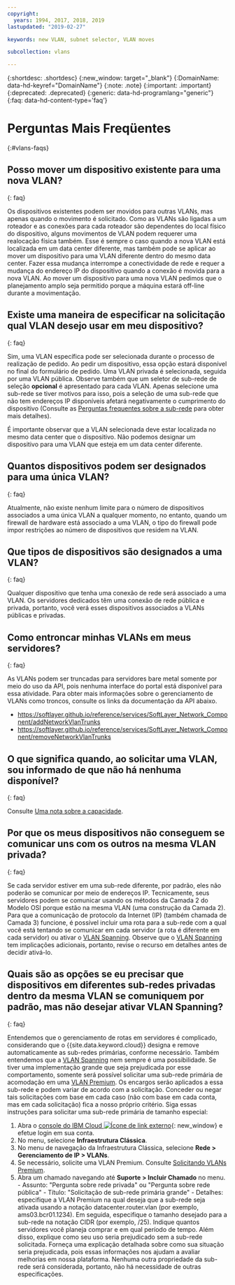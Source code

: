 ```yaml
---
copyright:
  years: 1994, 2017, 2018, 2019
lastupdated: "2019-02-27"

keywords: new VLAN, subnet selector, VLAN moves

subcollection: vlans

---
```

{:shortdesc: .shortdesc}
{:new_window: target="_blank"}
{:DomainName: data-hd-keyref="DomainName"}
{:note: .note}
{:important: .important}
{:deprecated: .deprecated}
{:generic: data-hd-programlang="generic"}
{:faq: data-hd-content-type='faq'}

# Perguntas Mais Freqüentes
{:#vlans-faqs}


## Posso mover um dispositivo existente para uma nova VLAN?
{: faq}

Os dispositivos existentes podem ser movidos para outras VLANs, mas apenas quando o movimento é solicitado. Como as VLANs são ligadas a um roteador e as conexões para cada roteador são dependentes do local físico do dispositivo, alguns movimentos de VLAN podem requerer uma realocação física também. Esse é sempre o caso quando a nova VLAN está localizada em um data center diferente, mas
também pode se aplicar ao mover um dispositivo para uma VLAN diferente dentro do mesmo data center. Fazer essa mudança interrompe a conectividade de rede e requer a mudança do endereço IP do dispositivo quando a conexão é movida para a nova VLAN. Ao mover um dispositivo para uma nova VLAN pedimos que o planejamento amplo seja permitido porque a máquina estará off-line durante a movimentação.


## Existe uma maneira de especificar na solicitação qual VLAN desejo usar em meu dispositivo?
{: faq}

Sim, uma VLAN específica pode ser selecionada durante o processo de realização de pedido. Ao pedir um dispositivo, essa opção estará disponível no final do formulário de pedido. Uma VLAN privada é selecionada, seguida por uma VLAN pública. Observe também que um seletor de sub-rede de seleção **opcional** é apresentado para cada VLAN. Apenas selecione uma sub-rede se tiver motivos para isso, pois a seleção de uma sub-rede que não tem endereços IP disponíveis afetará negativamente o cumprimento do dispositivo (Consulte as [Perguntas frequentes sobre a sub-rede](/docs/infrastructure/subnets?topic=subnets-subnets-faq) para obter mais detalhes).

É importante observar que a VLAN selecionada deve estar localizada no mesmo data center que o dispositivo. Não podemos designar um dispositivo para uma VLAN que esteja em um data center diferente.


## Quantos dispositivos podem ser designados para uma única VLAN?
{: faq}

Atualmente, não existe nenhum limite para o número de dispositivos associados a uma única VLAN a qualquer momento, no entanto, quando um firewall de hardware está associado a uma VLAN, o tipo do firewall pode impor restrições ao número de dispositivos que residem na VLAN.


## Que tipos de dispositivos são designados a uma VLAN?
{: faq}

Qualquer dispositivo que tenha uma conexão de rede será associado a uma VLAN. Os servidores dedicados têm uma conexão de rede pública e privada, portanto, você verá esses dispositivos associados a VLANs públicas e privadas.

## Como entroncar minhas VLANs em meus servidores?
{: faq}

As VLANs podem ser truncadas para servidores bare metal somente por meio do uso da API, pois nenhuma interface do portal está disponível para essa atividade. Para obter mais informações sobre o gerenciamento de VLANs como troncos, consulte os links da documentação da API abaixo.
* https://softlayer.github.io/reference/services/SoftLayer_Network_Component/addNetworkVlanTrunks
* https://softlayer.github.io/reference/services/SoftLayer_Network_Component/removeNetworkVlanTrunks

## O que significa quando, ao solicitar uma VLAN, sou informado de que não há nenhuma disponível?
{: faq}

Consulte [Uma nota sobre a capacidade](/docs/infrastructure/vlans?topic=vlans-getting-started-with-vlans#a-note-about-capacity).


## Por que os meus dispositivos não conseguem se comunicar uns com os outros na mesma VLAN privada?
{: faq}

Se cada servidor estiver em uma sub-rede diferente, por padrão, eles não poderão se comunicar por meio de endereços IP. Tecnicamente, seus servidores podem se comunicar usando os métodos da Camada 2 do Modelo OSI porque estão na mesma VLAN (uma construção da Camada 2). Para que a comunicação de protocolo da Internet (IP) (também chamada de Camada 3) funcione, é possível incluir uma rota para a sub-rede com a qual você está tentando se comunicar em cada servidor (a rota é diferente em cada servidor) ou ativar o [VLAN Spanning](/docs/infrastructure/vlans?topic=vlans-vlan-spanning). Observe que o [VLAN Spanning](/docs/infrastructure/vlans?topic=vlans-vlan-spanning) tem implicações adicionais, portanto, revise o recurso em detalhes antes de decidir ativá-lo.


## Quais são as opções se eu precisar que dispositivos em diferentes sub-redes privadas dentro da mesma VLAN se comuniquem por padrão, mas não desejar ativar VLAN Spanning?
{: faq}

Entendemos que o gerenciamento de rotas em servidores é complicado, considerando que o {{site.data.keyword.cloud}} designa e remove automaticamente as sub-redes primárias, conforme necessário. Também entendemos que a [VLAN Spanning](/docs/infrastructure/vlans?topic=vlans-vlan-spanning) nem sempre é uma possibilidade. Se tiver uma implementação grande que seja prejudicada por esse comportamento, somente será possível solicitar uma sub-rede primária de acomodação em uma [VLAN Premium](/docs/infrastructure/vlans?topic=vlans-about-vlans#premium-vlans). Os encargos serão aplicados a essa sub-rede e podem variar de acordo com a solicitação. Conceder ou negar tais solicitações com base em cada caso (não com base em cada conta, mas em cada solicitação) fica a nosso próprio critério. Siga essas instruções para solicitar uma sub-rede primária de tamanho especial:

  1. Abra o [console do IBM Cloud ![Ícone de link externo](../../icons/launch-glyph.svg "Ícone de link externo")](https://{DomainName}/){: new_window} e efetue login em sua conta.
  1. No menu, selecione **Infraestrutura Clássica**. 
  1. No menu de navegação da Infraestrutura Clássica, selecione **Rede > Gerenciamento de IP > VLANs**.
  1. Se necessário, solicite uma VLAN Premium. Consulte [Solicitando VLANs Premium](/docs/infrastructure/vlans?topic=vlans-ordering-premium-vlans).
  1. Abra um chamado navegando até **Suporte > Incluir Chamado** no menu.
    - Assunto: "Pergunta sobre rede privada" ou "Pergunta sobre rede pública"
    - Título: "Solicitação de sub-rede primária grande"
    - Detalhes: especifique a VLAN Premium na qual deseja que a sub-rede seja ativada usando a notação datacenter.router.vlan (por exemplo, ams03.bcr01.1234). Em seguida, especifique o tamanho desejado para a sub-rede na notação CIDR (por exemplo, /25). Indique quantos servidores você planeja comprar e em qual período de tempo. Além disso, explique como seu uso seria prejudicado sem a sub-rede solicitada. Forneça uma explicação detalhada sobre como sua situação seria prejudicada, pois essas informações nos ajudam a avaliar melhorias em nossa plataforma. Nenhuma outra propriedade da sub-rede será considerada, portanto, não há necessidade de outras especificações.
